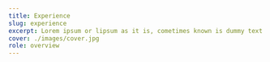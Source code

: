```yaml
---
title: Experience
slug: experience
excerpt: Lorem ipsum or lipsum as it is, cometimes known is dummy text used in laying out print graphic or web design
cover: ./images/cover.jpg
role: overview
---
```

